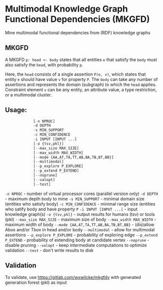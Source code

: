 # Multimodal Knowledge Graph Functional Dependencies (MKGFD)

Mine multimodal functional dependencies from (RDF) knowledge graphs

## MKGFD

A MKGFD `p: head <- body` states that all entities `e` that satisfy the `body` must also satisfy the `head`, with probability `p`.

Here, the `head` consists of a single assertion `P(e, v)`, which states that entity `e` should have value `v` for property `P`. The `body` can take any number of assertions and represents the domain (subgraph) to which the `head` applies. Constraint element `v` can be any entity, an attribute value, a type restriction, or a multimodal cluster. 

## Usage: 

```run_mp.py [-h] 
             [-n NPROC]
             -d DEPTH 
             -s MIN_SUPPORT 
             -c MIN_CONFIDENCE
             -i INPUT [INPUT ...]
             [-o {tsv,pkl}] 
             [--max_size MAX_SIZE]
             [--max_width MAX_WIDTH]
             [--mode {AA,AT,TA,TT,AB,BA,TB,BT,BB}]
             [--multimodal]
             [--p_explore P_EXPLORE]
             [--p_extend P_EXTEND]
             [--noprune]
             [--valopt]
             [--test]
```

`-n NPROC` - number of virtual processor cores (parallel version only)
`-d DEPTH` - maximum depth body to mine
`-s MIN_SUPPORT` - minimal domain size (entities who satisfy body)
`-c MIN_CONFIDENCE` - minimal range size (entities who satify body and have property `P`
`-i INPUT [INPUT ...]` - input knowledge graph(s)
`-o {tsv,pkl}` - output results for humans (tsv) or tools (pkl)
`--max_size MAX_SIZE` - maximum size of body
`--max_width MAX_WIDTH` - maximum width of body
`--mode {AA,AT,TA,TT,AB,BA,TB,BT,BB}` - (dis)allow Abox and/or Tbox in head and/or body
`--multimodal` - allow for multimodal assertions
`--p_explore P_EXPLORE` - probability of exploring edge
`--p_extend P_EXTEND` - probability of extending body at candidate vertex
`--noprune` - disable pruning
`--valopt` - keep intermediate computations to optimize validation
`--test` - don't write results to disk

## Validation

To validate, use https://gitlab.com/wxwilcke/mkgfdv with generated generation forest (pkl) as input
